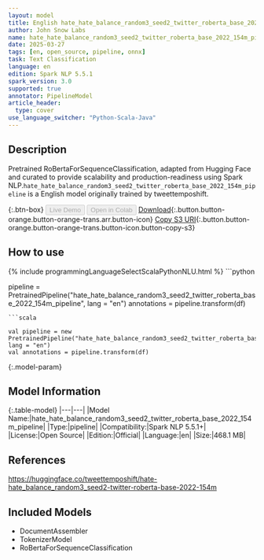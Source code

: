 ```yaml
---
layout: model
title: English hate_hate_balance_random3_seed2_twitter_roberta_base_2022_154m_pipeline pipeline RoBertaForSequenceClassification from tweettemposhift
author: John Snow Labs
name: hate_hate_balance_random3_seed2_twitter_roberta_base_2022_154m_pipeline
date: 2025-03-27
tags: [en, open_source, pipeline, onnx]
task: Text Classification
language: en
edition: Spark NLP 5.5.1
spark_version: 3.0
supported: true
annotator: PipelineModel
article_header:
  type: cover
use_language_switcher: "Python-Scala-Java"
---
```


## Description

Pretrained RoBertaForSequenceClassification, adapted from Hugging Face and curated to provide scalability and production-readiness using Spark NLP.`hate_hate_balance_random3_seed2_twitter_roberta_base_2022_154m_pipeline` is a English model originally trained by tweettemposhift.

{:.btn-box}
<button class="button button-orange" disabled>Live Demo</button>
<button class="button button-orange" disabled>Open in Colab</button>
[Download](https://s3.amazonaws.com/auxdata.johnsnowlabs.com/public/models/hate_hate_balance_random3_seed2_twitter_roberta_base_2022_154m_pipeline_en_5.5.1_3.0_1743102268890.zip){:.button.button-orange.button-orange-trans.arr.button-icon}
[Copy S3 URI](s3://auxdata.johnsnowlabs.com/public/models/hate_hate_balance_random3_seed2_twitter_roberta_base_2022_154m_pipeline_en_5.5.1_3.0_1743102268890.zip){:.button.button-orange.button-orange-trans.button-icon.button-copy-s3}

## How to use



<div class="tabs-box" markdown="1">
{% include programmingLanguageSelectScalaPythonNLU.html %}
```python

pipeline = PretrainedPipeline("hate_hate_balance_random3_seed2_twitter_roberta_base_2022_154m_pipeline", lang = "en")
annotations =  pipeline.transform(df)   

```
```scala

val pipeline = new PretrainedPipeline("hate_hate_balance_random3_seed2_twitter_roberta_base_2022_154m_pipeline", lang = "en")
val annotations = pipeline.transform(df)

```
</div>

{:.model-param}
## Model Information

{:.table-model}
|---|---|
|Model Name:|hate_hate_balance_random3_seed2_twitter_roberta_base_2022_154m_pipeline|
|Type:|pipeline|
|Compatibility:|Spark NLP 5.5.1+|
|License:|Open Source|
|Edition:|Official|
|Language:|en|
|Size:|468.1 MB|

## References

https://huggingface.co/tweettemposhift/hate-hate_balance_random3_seed2-twitter-roberta-base-2022-154m

## Included Models

- DocumentAssembler
- TokenizerModel
- RoBertaForSequenceClassification